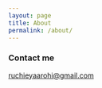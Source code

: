 ```yaml
---
layout: page
title: About
permalink: /about/
---
```


### Contact me

[ruchieyaarohi@gmail.com](mailto:ruchieyaarohi@gmail.com)